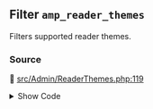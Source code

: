 ## Filter `amp_reader_themes`


Filters supported reader themes.

### Source

:link: [src/Admin/ReaderThemes.php:119](../../src/Admin/ReaderThemes.php#L119)

<details>
<summary>Show Code</summary>

```php
$themes = (array) apply_filters( 'amp_reader_themes', $themes );
```

</details>
